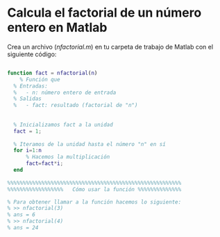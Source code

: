 # Calcula el factorial de un número entero en Matlab

Crea un archivo (_nfactorial.m_) en tu carpeta de trabajo de Matlab con el siguiente código:

```matlab

function fact = nfactorial(n)
    % Función que 
  % Entradas:
  %   - n: número entero de entrada
  % Salidas
  %   - fact: resultado (factorial de "n")
  
  
  % Inicializamos fact a la unidad
  fact = 1;
  
  % Iteramos de la unidad hasta el número "n" en sí
  for i=1:n
      % Hacemos la multiplicación
      fact=fact*i;
  end
  
%%%%%%%%%%%%%%%%%%%%%%%%%%%%%%%%%%%%%%%%%%%%%%%%%%%%%%%% 
%%%%%%%%%%%%%%%%%%   Cómo usar la función %%%%%%%%%%%%%%

% Para obtener llamar a la función hacemos lo siguiente:
% >> nfactorial(3)
% ans = 6
% >> nfactorial(4)
% ans = 24

```
